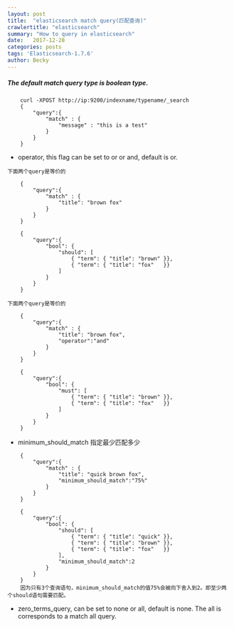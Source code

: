 ```yaml
---
layout: post
title:  "elasticsearch match query(匹配查询)"
crawlertitle: "elasticsearch"
summary: "How to query in elasticsearch"
date:   2017-12-28
categories: posts
tags: 'Elasticsearch-1.7.6'
author: Becky
---
```

<h5>The default match query type is boolean type. </h5>

```
    curl -XPOST http://ip:9200/indexname/typename/_search 
    {
        "query":{
            "match" : {
                "message" : "this is a test"
            }
        }
    }
```

* operator, this flag can be set to or or and, default is or.

```
下面两个query是等价的

    {
        "query":{
            "match" : {
                "title": "brown fox"
            }
        }
    }

    {
        "query":{
            "bool": {
                "should": [
                    { "term": { "title": "brown" }},
                    { "term": { "title": "fox"   }}
                ]
            }
        }
    }
```

```
下面两个query是等价的

    {
        "query":{
            "match" : {
                "title": "brown fox",
                "operator":"and"
            }
        }
    }

    {
        "query":{
            "bool": {
                "must": [
                    { "term": { "title": "brown" }},
                    { "term": { "title": "fox"   }}
                ]
            }
        }
    }
```

* minimum_should_match 指定最少匹配多少

```
    {
        "query":{
            "match" : {
                "title": "quick brown fox",
                "minimum_should_match":"75%"
            }
        }
    }

    {
        "query":{
            "bool": {
                "should": [
                    { "term": { "title": "quick" }},
                    { "term": { "title": "brown" }},
                    { "term": { "title": "fox"   }}
                ],
                "minimum_should_match":2
            }
        }
    }
    因为只有3个查询语句，minimum_should_match的值75%会被向下舍入到2。即至少两个should语句需要匹配。
```

* zero_terms_query, can be set to none or all, default is none. The all is corresponds to a match all query.
